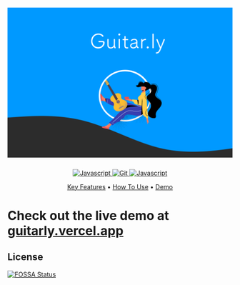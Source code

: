 <h1 align="center">
  <a href="https://github.com/darshkpatel/Guitar.ly"><img src="./readme_assets/banner.svg" width=600 alt="Guitar.ly"></a>
</h1>



<p align="center">

  <a href="https://dev-to-uploads.s3.amazonaws.com/i/2xg59r17v72yvqfb3wu5.jpg">
    <img src="https://forthebadge.com/images/badges/built-with-love.svg"
         alt="Javascript">
  </a>

  <a href="https://guitarly.vercel.app">
    <img src="https://forthebadge.com/images/badges/uses-git.svg"
         alt="Git">
  </a>
    <a href="https://dev-to-uploads.s3.amazonaws.com/i/2xg59r17v72yvqfb3wu5.jpg">
    <img src="https://forthebadge.com/images/badges/made-with-javascript.svg"
         alt="Javascript">
  </a>
</p>

<p align="center">
  <a href="#key-features">Key Features</a> •
  <a href="#howto">How To Use</a> •
  <a href="#demo">Demo</a>
</p>



<a name="demo"></a>
  
<h1>Check out the live demo at <a href="https://guitarly.vercel.app/">guitarly.vercel.app</a></h1>



## License
[![FOSSA Status](https://app.fossa.com/api/projects/git%2Bgithub.com%2Fdarshkpatel%2FGuitar.ly.svg?type=large)](https://app.fossa.com/projects/git%2Bgithub.com%2Fdarshkpatel%2FGuitar.ly?ref=badge_large)
